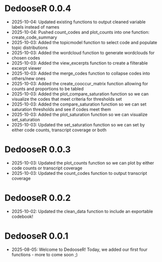# DedooseR 0.0.4
* 2025-10-04: Updated existing functions to output cleaned variable labels instead of names
* 2025-10-04: Pushed count_codes and plot_counts into one function: create_code_summary
* 2025-10-03: Added the topicmodel function to select code and populate topic distributions
* 2025-10-03: Added the wordcloud function to generate wordclouds for chosen codes
* 2025-10-03: Added the view_excerpts function to create a filterable excerpt viewer
* 2025-10-03: Added the merge_codes function to collapse codes into others/new ones
* 2025-10-03: Added the create_cooccur_matrix function allowing for counts and proportions to be tabled
* 2025-10-03: Added the plot_compare_saturation function so we can visualize the codes that meet criteria for thresholds set
* 2025-10-03: Added the compare_saturation function so we can set saturation thresholds and see if codes meet them
* 2025-10-03: Added the plot_saturation function so we can visualize set_saturation
* 2025-10-03: Updated the set_saturation function so we can set by either code counts, transcript coverage or both

# DedooseR 0.0.3
* 2025-10-03: Updated the plot_counts function so we can plot by either code counts or transcript coverage
* 2025-10-03: Updated the count_codes function to output transcript coverage

# DedooseR 0.0.2
* 2025-10-02: Updated the clean_data function to include an exportable codebook!

# DedooseR 0.0.1

* 2025-08-05: Welcome to DedooseR! Today, we added our first four functions - more to come soon ;) 


